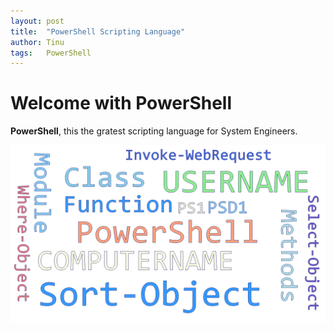 ```yaml
---
layout: post
title:  "PowerShell Scripting Language"
author: Tinu
tags:   PowerShell
---
```


# Welcome with PowerShell

**PowerShell**, this the gratest scripting language for System Engineers.

![My helpful screenshot](/assets/words.png)